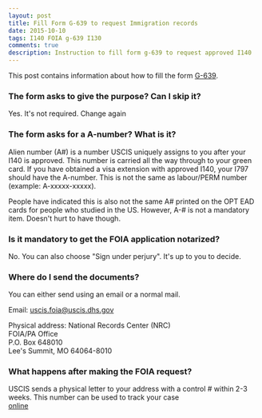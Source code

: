 ```yaml
---
layout: post
title: Fill Form G-639 to request Immigration records
date: 2015-10-10
tags: I140 FOIA g-639 I130
comments: true
description: Instruction to fill form g-639 to request approved I140
---
```


This post contains information about how to fill the form [G-639](http://www.uscis.gov/sites/default/files/files/form/g-639.pdf).

### The form asks to give the purpose? Can I skip it?
 Yes. It's not required. Change again

### The form asks for a A-number? What is it?
 Alien number (A#) is a number USCIS uniquely assigns to you after your I140 is approved. This number is carried all the way through
 to your green card. If you have obtained a visa extension with approved I140, your I797 should have the A-number.
 This is not the same as labour/PERM number (example: A-xxxxx-xxxxx).

People have indicated this is also not the same A# printed on the OPT EAD cards for people who studied in the US.
However, A-# is not a mandatory item. Doesn't hurt to have though.

### Is it mandatory to get the FOIA application notarized?
 No. You can also choose "Sign under perjury". It's up to you to decide.

### Where do I send the documents?
 You can either send using an email or a normal mail.

Email:
 uscis.foia@uscis.dhs.gov

Physical address:
 National Records Center (NRC)  
 FOIA/PA Office  
 P.O. Box 648010  
 Lee's Summit, MO 64064-8010  

### What happens after making the FOIA request?
  USCIS sends a physical letter to your address with a control # within 2-3 weeks. This number can be used to track your case  
 [online](http://www.uscis.gov/about-us/freedom-information-and-privacy-act-foia/foia-request-status-check-average-processing-times/check-status-request)

